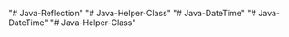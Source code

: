 "# Java-Reflection" 
"# Java-Helper-Class" 
"# Java-DateTime" 
"# Java-DateTime" 
"# Java-Helper-Class" 
